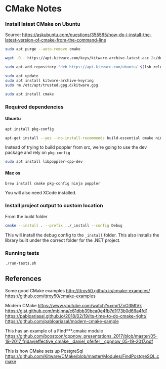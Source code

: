 # CMake Notes

### Install latest CMake on Ubuntu

Source: https://askubuntu.com/questions/355565/how-do-i-install-the-latest-version-of-cmake-from-the-command-line

```bash
sudo apt purge --auto-remove cmake

wget -O - https://apt.kitware.com/keys/kitware-archive-latest.asc 2>/dev/null | gpg --dearmor - | sudo tee /etc/apt/trusted.gpg.d/kitware.gpg >/dev/null

sudo apt-add-repository "deb https://apt.kitware.com/ubuntu/ $(lsb_release -cs) main"

sudo apt update
sudo apt install kitware-archive-keyring
sudo rm /etc/apt/trusted.gpg.d/kitware.gpg

sudo apt install cmake
```

### Required dependencies

#### Ubuntu
```bash
apt install pkg-config

apt-get install --yes --no-install-recommends build-essential cmake ninja-build libjpeg-dev libopenjp2-7-dev qtbase5-dev gobject-introspection libglib2.0-dev libgtk-3-dev libgirepository1.0-dev libnss3-dev ca-certificates libcurl4-nss-dev liblcms2-dev libboost-container-dev  libpoppler-cpp-dev
```

Instead of trying to build poppler from src, we're going to use the dev package and rely on `pkg-config`

```bash
sudo apt install libpoppler-cpp-dev
```

#### Mac os

```bash
brew install cmake pkg-config ninja poppler
```

You will also need XCode installed.

### Install project output to custom location

From the build folder

```bash
cmake --install . --prefix ../_install --config Debug
```

This will install the debug config to the `_install` folder.
This also installs the library built under the correct folder for the .NET project.

### Running tests

```bash
./run-tests.sh
```

## References

Some good CMake examples
http://ttroy50.github.io/cmake-examples/
https://github.com/ttroy50/cmake-examples

Modern CMake
https://www.youtube.com/watch?v=mn1ZnO3MtVk
https://gist.github.com/mbinna/c61dbb39bca0e4fb7d1f73b0d66a4fd1
https://pabloariasal.github.io/2018/02/19/its-time-to-do-cmake-right/
https://github.com/pabloariasal/modern-cmake-sample

This has an example of a Find\*\*\*.cmake module
https://github.com/boostcon/cppnow_presentations_2017/blob/master/05-19-2017_friday/effective_cmake__daniel_pfeifer__cppnow_05-19-2017.pdf

This is how CMake sets up PostgreSql
https://github.com/Kitware/CMake/blob/master/Modules/FindPostgreSQL.cmake
